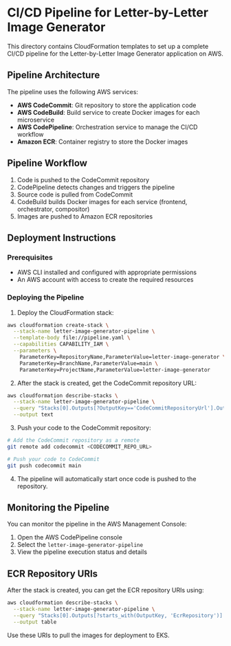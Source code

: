 # CI/CD Pipeline for Letter-by-Letter Image Generator

This directory contains CloudFormation templates to set up a complete CI/CD pipeline for the Letter-by-Letter Image Generator application on AWS.

## Pipeline Architecture

The pipeline uses the following AWS services:

- **AWS CodeCommit**: Git repository to store the application code
- **AWS CodeBuild**: Build service to create Docker images for each microservice
- **AWS CodePipeline**: Orchestration service to manage the CI/CD workflow
- **Amazon ECR**: Container registry to store the Docker images

## Pipeline Workflow

1. Code is pushed to the CodeCommit repository
2. CodePipeline detects changes and triggers the pipeline
3. Source code is pulled from CodeCommit
4. CodeBuild builds Docker images for each service (frontend, orchestrator, compositor)
5. Images are pushed to Amazon ECR repositories

## Deployment Instructions

### Prerequisites

- AWS CLI installed and configured with appropriate permissions
- An AWS account with access to create the required resources

### Deploying the Pipeline

1. Deploy the CloudFormation stack:

```bash
aws cloudformation create-stack \
  --stack-name letter-image-generator-pipeline \
  --template-body file://pipeline.yaml \
  --capabilities CAPABILITY_IAM \
  --parameters \
    ParameterKey=RepositoryName,ParameterValue=letter-image-generator \
    ParameterKey=BranchName,ParameterValue=main \
    ParameterKey=ProjectName,ParameterValue=letter-image-generator
```

2. After the stack is created, get the CodeCommit repository URL:

```bash
aws cloudformation describe-stacks \
  --stack-name letter-image-generator-pipeline \
  --query "Stacks[0].Outputs[?OutputKey=='CodeCommitRepositoryUrl'].OutputValue" \
  --output text
```

3. Push your code to the CodeCommit repository:

```bash
# Add the CodeCommit repository as a remote
git remote add codecommit <CODECOMMIT_REPO_URL>

# Push your code to CodeCommit
git push codecommit main
```

4. The pipeline will automatically start once code is pushed to the repository.

## Monitoring the Pipeline

You can monitor the pipeline in the AWS Management Console:

1. Open the AWS CodePipeline console
2. Select the `letter-image-generator-pipeline`
3. View the pipeline execution status and details

## ECR Repository URIs

After the stack is created, you can get the ECR repository URIs using:

```bash
aws cloudformation describe-stacks \
  --stack-name letter-image-generator-pipeline \
  --query "Stacks[0].Outputs[?starts_with(OutputKey, 'EcrRepository')].{Key:OutputKey,Value:OutputValue}" \
  --output table
```

Use these URIs to pull the images for deployment to EKS.
